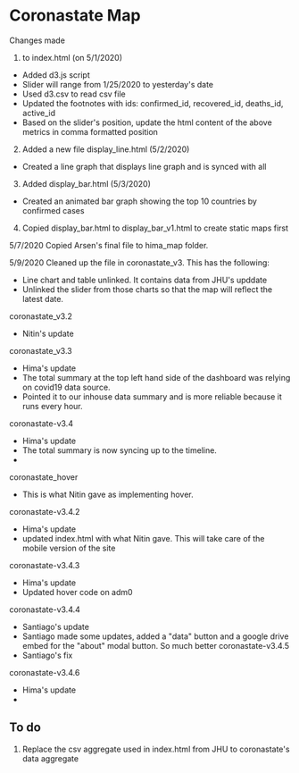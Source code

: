 # Coronastate Map

Changes made
1. to index.html (on 5/1/2020)
* Added d3.js script
* Slider will range from 1/25/2020 to yesterday's date
* Used d3.csv to read csv file
* Updated the footnotes with ids: confirmed_id, recovered_id, deaths_id, active_id
* Based on the slider's position, update the html content of the above metrics in comma formatted position
2. Added a new file display_line.html (5/2/2020)
* Created a line graph that displays line graph and is synced with all  
3. Added display_bar.html (5/3/2020)
* Created an animated bar graph showing the top 10 countries by confirmed cases
4. Copied display_bar.html to display_bar_v1.html to create static maps first


5/7/2020
Copied Arsen's final file to hima_map folder.

5/9/2020
Cleaned up the file in coronastate_v3.
This has the following:
- Line chart and table unlinked. It contains data from JHU's upddate
- Unlinked the slider from those charts so that the map will reflect the latest date.

coronastate_v3.2
 - Nitin's update
 
coronastate_v3.3
 - Hima's update
 - The total summary at the top left hand side of the dashboard was relying on covid19 data source.
 - Pointed it to our inhouse data summary and is more reliable because it runs every hour.

coronastate-v3.4
  - Hima's update
  - The total summary is now syncing up to the timeline.
  - 
coronastate_hover
  - This is what Nitin gave as implementing hover.
  
coronastate-v3.4.2
  - Hima's update
  - updated index.html with what Nitin gave. This will take care of the mobile version of the site

coronastate-v3.4.3
  - Hima's update
  - Updated hover code on adm0
 
coronastate-v3.4.4
  - Santiago's update
  - Santiago made some updates, added a "data" button and a google drive embed for the "about" modal button. So much better
coronastate-v3.4.5
  - Santiago's fix
  
coronastate-v3.4.6
  - Hima's update
  - 
To do
-----
1. Replace the csv aggregate used in index.html from JHU to coronastate's data aggregate
